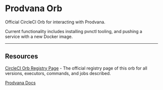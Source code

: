 # Prodvana Orb

<!---
[![CircleCI Build Status](https://circleci.com/gh/prodvana/prodvana-orb.svg?style=shield "CircleCI Build Status")](https://circleci.com/gh/prodvana/prodvana-orb) [![CircleCI Orb Version](https://badges.circleci.com/orbs/prodvana/prodvana.svg)](https://circleci.com/orbs/registry/orb/prodvana/prodvana) [![GitHub License](https://img.shields.io/badge/license-MIT-lightgrey.svg)](https://raw.githubusercontent.com/prodvana/prodvana-orb/main/LICENSE) [![CircleCI Community](https://img.shields.io/badge/community-CircleCI%20Discuss-343434.svg)](https://discuss.circleci.com/c/ecosystem/orbs)

--->

Official CircleCI Orb for interacting with Prodvana.

Current functionality includes installing pvnctl tooling, and pushing a service with a new Docker image.

---

## Resources

[CircleCI Orb Registry Page](https://circleci.com/orbs/registry/orb/prodvana/prodvana-orb) - The official registry page of this orb for all versions, executors, commands, and jobs described.

[Prodvana Docs](https://docs.prodvana.io/docs)
